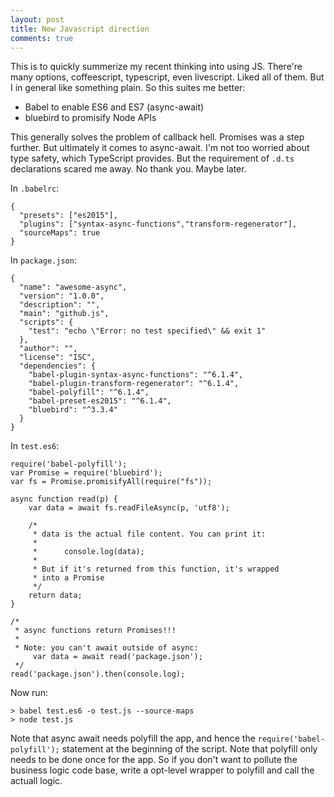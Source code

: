 ```yaml
---
layout: post
title: New Javascript direction
comments: true
---
```


This is to quickly summerize my recent thinking into using JS. There're many options, coffeescript, typescript, even livescript. Liked all of them. But I in general like something plain. So this suites me better:

* Babel to enable ES6 and ES7 (async-await)
* bluebird to promisify Node APIs

This generally solves the problem of callback hell. Promises was a step further. But ultimately it comes to async-await. I'm not too worried about type safety, which TypeScript provides. But the requirement of `.d.ts` declarations scared me away. No thank you. Maybe later.

In `.babelrc`:

```
{
  "presets": ["es2015"],
  "plugins": ["syntax-async-functions","transform-regenerator"],
  "sourceMaps": true
}
```

In `package.json`:

```
{
  "name": "awesome-async",
  "version": "1.0.0",
  "description": "",
  "main": "github.js",
  "scripts": {
    "test": "echo \"Error: no test specified\" && exit 1"
  },
  "author": "",
  "license": "ISC",
  "dependencies": {
    "babel-plugin-syntax-async-functions": "^6.1.4",
    "babel-plugin-transform-regenerator": "^6.1.4",
    "babel-polyfill": "^6.1.4",
    "babel-preset-es2015": "^6.1.4",
    "bluebird": "^3.3.4"
  }
}
```

In `test.es6`:

```
require('babel-polyfill');
var Promise = require('bluebird');
var fs = Promise.promisifyAll(require("fs"));

async function read(p) {
    var data = await fs.readFileAsync(p, 'utf8');

    /*
     * data is the actual file content. You can print it:
     *
     * 		console.log(data);
     *
     * But if it's returned from this function, it's wrapped
     * into a Promise
     */
    return data;
}

/*
 * async functions return Promises!!!
 *
 * Note: you can't await outside of async:
     var data = await read('package.json');
 */
read('package.json').then(console.log);

```

Now run:

```
> babel test.es6 -o test.js --source-maps
> node test.js
```

Note that async await needs polyfill the app, and hence the `require('babel-polyfill');` statement at the beginning of the script. Note that polyfill only needs to be done once for the app. So if you don't want to pollute the business logic code base, write a opt-level wrapper to polyfill and call the actuall logic.
